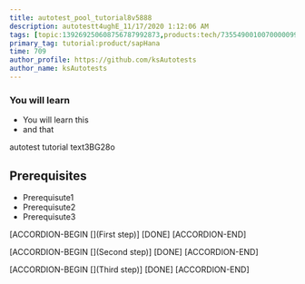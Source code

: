 ```yaml
---
title: autotest_pool_tutorial8v5888
description: autotestt4ughE_11/17/2020 1:12:06 AM
tags: [topic:139269250608756787992873,products:tech/73554900100700000996,tutorial:experience/advanced]
primary_tag: tutorial:product/sapHana
time: 709
author_profile: https://github.com/ksAutotests
author_name: ksAutotests
---
```

### You will learn
- You will learn this
- and that

autotest tutorial text3BG28o

## Prerequisites
- Prerequisute1
- Prerequisute2
- Prerequisute3

[ACCORDION-BEGIN [](First step)]
[DONE]
[ACCORDION-END]

[ACCORDION-BEGIN [](Second step)]
[DONE]
[ACCORDION-END]

[ACCORDION-BEGIN [](Third step)]
[DONE]
[ACCORDION-END]

